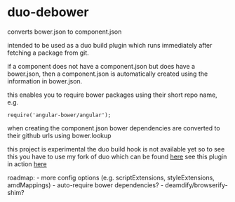 # duo-debower

converts bower.json to component.json

intended to be used as a duo build plugin which runs immediately after fetching a package from git.

if a component does not have a component.json but does have a bower.json, then a component.json is
automatically created using the information in bower.json.

this enables you to require bower packages using their short repo name, e.g.

```
require('angular-bower/angular');
```

when creating the component.json bower dependencies are converted to their github urls using bower.lookup

this project is experimental
the duo build hook is not available yet so to see this you have to use my fork of duo which can be found [here](http://www.github.com/frankwallis/duo/debower)
see this plugin in action [here](http://www.github.com/frankwallis/tower)

roadmap:
    - more config options (e.g. scriptExtensions, styleExtensions, amdMappings)
    - auto-require bower dependencies?
    - deamdify/browserify-shim?

